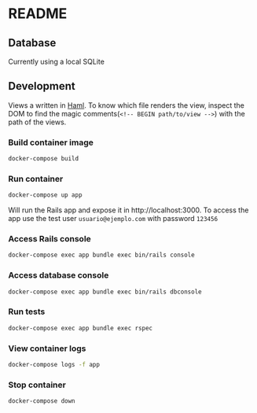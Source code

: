 # README
## Database
Currently using a local SQLite

## Development
Views a written in [Haml](https://haml.info/). To know which file renders the
view, inspect the DOM to find the magic comments(`<!-- BEGIN path/to/view -->`)
with the path of the views.

### Build container image
```bash
docker-compose build
```
### Run container
```bash
docker-compose up app
```
Will run the Rails app and expose it in http://localhost:3000.
To access the app use the test user `usuario@ejemplo.com` with password `123456`

### Access Rails console
```bash
docker-compose exec app bundle exec bin/rails console
```

### Access database console
```bash
docker-compose exec app bundle exec bin/rails dbconsole
```

### Run tests
```bash
docker-compose exec app bundle exec rspec
```

### View container logs
```bash
docker-compose logs -f app
```

### Stop container
```bash
docker-compose down
```
